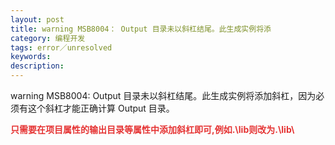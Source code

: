 ```yaml
---
layout: post
title: warning MSB8004： Output 目录未以斜杠结尾。此生成实例将添
category: 编程开发
tags: error／unresolved
keywords: 
description: 
---
```


warning MSB8004: Output
目录未以斜杠结尾。此生成实例将添加斜杠，因为必须有这个斜杠才能正确计算
Output 目录。

**<span
style="color:#e53333;">只需要在项目属性的输出目录等属性中添加斜杠即可,例如</span><span
style="color:#e53333;">.\\lib则改为.\\lib\\</span>**









